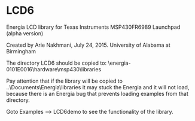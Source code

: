 # LCD6
Energia LCD library for Texas Instruments MSP430FR6989 Launchpad (alpha version)

Created by Arie Nakhmani, July 24, 2015. 
University of Alabama at Birmingham

The directory LCD6 should be copied to:
<Energia directory>\energia-0101E0016\hardware\msp430\libraries

Pay attention that if the library will be copied to 
..\Documents\Energia\libraries
it may stuck the Energia and it will not load, because there is an Energia bug that prevents loading examples from that directory.

Goto Examples --> LCD6demo to see the functionality of the library.
